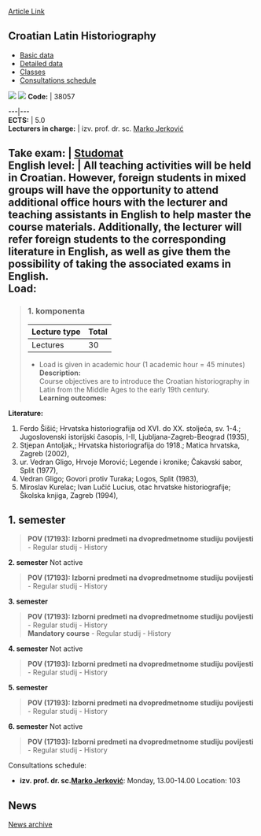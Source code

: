 [Article Link](https://www.fhs.hr/en/course/clh)

## Croatian Latin Historiography
  * [Basic data](https://www.fhs.hr/en/course/clh#v1id-523754_844556_1_0 "Basic data")
  * [Detailed data](https://www.fhs.hr/en/course/clh#v1id-523754_844556_1_1 "Detailed data")
  * [Classes](https://www.fhs.hr/en/course/clh#v1id-523754_844556_1_2 "Classes")
  * [Consultations schedule](https://www.fhs.hr/en/course/clh#v1id-523754_844556_1_3 "Consultations schedule")


[![](https://www.fhs.hr/img/flags/gif/hr.gif)](https://www.fhs.hr/predmet/hlh) [![](https://www.fhs.hr/img/flags/gif/gb.gif)](https://www.fhs.hr/en/course/clh)
**Code:** |  38057  
  
---|---  
**ECTS:** |  5.0   
**Lecturers in charge:** |  izv. prof. dr. sc. [Marko Jerković](https://www.fhs.hr/staff/marko.jerkovic)   
  
**Take exam:** |  [Studomat](http://www.isvu.hr/studomat)  
**English level:** |  All teaching activities will be held in Croatian. However, foreign students in mixed groups will have the opportunity to attend additional office hours with the lecturer and teaching assistants in English to help master the course materials. Additionally, the lecturer will refer foreign students to the corresponding literature in English, as well as give them the possibility of taking the associated exams in English.   
**Load:**  
---  
> ### 1. komponenta
> | Lecture type | Total  
> ---|---  
> Lectures | 30  
> * Load is given in academic hour (1 academic hour = 45 minutes)   
**Description:**  
> Course objectives are to introduce the Croatian historiography in Latin from the Middle Ages to the early 19th century.  
**Learning outcomes:**  

  
**Literature:**  
  1. Ferdo Šišić; Hrvatska historiografija od XVI. do XX. stoljeća, sv. 1-4.; Jugoslovenski istorijski časopis, I-II, Ljubljana-Zagreb-Beograd (1935), 
  2. Stjepan Antoljak,; Hrvatska historiografija do 1918.; Matica hrvatska, Zagreb (2002), 
  3. ur. Vedran Gligo, Hrvoje Morović; Legende i kronike; Čakavski sabor, Split (1977), 
  4. Vedran Gligo; Govori protiv Turaka; Logos, Split (1983), 
  5. Miroslav Kurelac; Ivan Lučić Lucius, otac hrvatske historiografije; Školska knjiga, Zagreb (1994), 

  
**1. semester**  
---  
> **POV (17193): Izborni predmeti na dvopredmetnome studiju povijesti** - Regular studij - History  
>   
  
**2. semester** Not active  
> **POV (17193): Izborni predmeti na dvopredmetnome studiju povijesti** - Regular studij - History  
>   
  
**3. semester**  
> **POV (17193): Izborni predmeti na dvopredmetnome studiju povijesti** - Regular studij - History  
>  **Mandatory course** - Regular studij - History  
>   
  
**4. semester** Not active  
> **POV (17193): Izborni predmeti na dvopredmetnome studiju povijesti** - Regular studij - History  
>   
  
**5. semester**  
> **POV (17193): Izborni predmeti na dvopredmetnome studiju povijesti** - Regular studij - History  
>   
  
**6. semester** Not active  
> **POV (17193): Izborni predmeti na dvopredmetnome studiju povijesti** - Regular studij - History  
>   
Consultations schedule: 
  * **izv. prof. dr. sc.[Marko Jerković](https://www.fhs.hr/staff/marko.jerkovic)**: 
Monday, 13.00-14.00
Location: 103 


## News
[News archive](https://www.fhs.hr/en/course/clh?@=20pvc#news_85420 "News archive")
